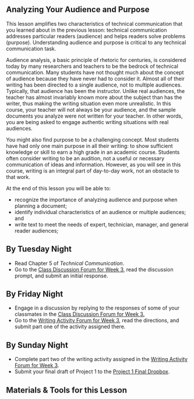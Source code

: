 ## Analyzing Your Audience and Purpose

This lesson amplifies two characteristics of technical communication that you learned about in the previous lesson: technical communication addresses particular readers (audience) and helps readers solve problems (purpose). Understanding audience and purpose is critical to any technical communication task. 

Audience analysis, a basic principle of rhetoric for centuries, is considered today by many researchers and teachers to be the bedrock of technical communication. Many students have not thought much about the concept of audience because they have never had to consider it. Almost all of their writing has been directed to a single audience, not to multiple audiences. Typically, that audience has been the instructor. Unlike real audiences, the teacher has almost invariably known more about the subject than has the writer, thus making the writing situation even more unrealistic. In this course, your teacher will not always be your audience, and the sample documents you analyze were not written for your teacher. In other words, you are being asked to engage authentic writing situations with real audiences.

You might also find purpose to be a challenging concept. Most students have had only one main purpose in all their writing: to show sufficient knowledge or skill to earn a high grade in an academic course. Students often consider writing to be an audition, not a useful or necessary communication of ideas and information. However, as you will see in this course, writing is an integral part of day-to-day work, not an obstacle to that work.

At the end of this lesson you will be able to:

* recognize the importance of analyzing audience and purpose when planning a document;
* identify individual characteristics of an audience or multiple audiences; and
* write text to meet the needs of expert, technician, manager, and general reader audiences;

## By Tuesday Night

* Read Chapter 5 of _Technical Communication_.
* Go to the [Class Discussion Forum for Week 3][1], read the discussion prompt, and submit an initial response.

## By Friday Night

* Engage in a discussion by replying to the responses of some of your classmates in the [Class Discussion Forum for Week 3.][1]
* Go to the [Writing Activity Forum for Week 3][2], read the directions, and submit part one of the activity assigned there.

## By Sunday Night

* Complete part two of the writing activity assigned in the [Writing Activity Forum for Week 3][2].
* Submit your final draft of Project 1 to the [Project 1 Final Dropbox][3].

## Materials & Tools for this Lesson

[1]: /section/content/default.asp?WCI=Goto&WCU=CRSCNT&MATCH=Class+Discussion+Forum+for+Week+3
[2]: /section/content/default.asp?WCI=Goto&WCU=CRSCNT&MATCH=Writing+Activity+Forum+for+Week+3
[3]: /section/content/default.asp?WCI=Goto&WCU=CRSCNT&MATCH=Project+1+Final+Dropbox